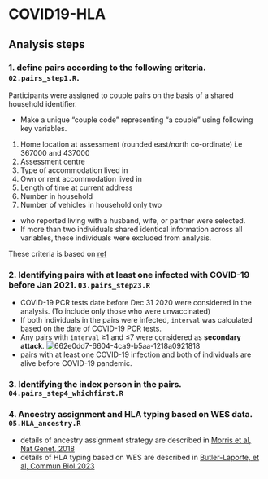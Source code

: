 # COVID19-HLA

## Analysis steps
### 1. define pairs according to the following criteria. `02.pairs_step1.R`.


Participants were assigned to couple pairs on the basis of a shared household identifier. 
* Make a unique “couple code” representing “a couple” using following key variables.
1) Home location at assessment (rounded east/north co-ordinate)  i.e 367000 and 437000
2) Assessment centre
3) Type of accommodation lived in
4) Own or rent accommodation lived in
5) Length of time at current address
6) Number in household
7) Number of vehicles in household
only two

* who reported living with a husband, wife, or partner were selected.
* If more than two individuals shared identical information across all variables, these individuals were excluded from analysis. 

These criteria is based on [ref](https://www.nature.com/articles/s41467-019-12424-x#Sec12) 

### 2. Identifying pairs with at least one infected with COVID-19 before Jan 2021. `03.pairs_step23.R`

* COVID-19 PCR tests date before Dec 31 2020 were considered in the analysis. (To include only those who were unvaccinated)
* If both individuals in the pairs were infected, `interval` was calculated based on the date of COVID-19 PCR tests.
* Any pairs with `interval` ≥1 and ≤7 were considered as **secondary attack**.
![662e0dd7-6604-4ca9-b5aa-1218a0921818](https://github.com/tomoconaka/COVID19-HLA/assets/48235580/fd4d5062-7994-4916-b1b7-72cfca52b773)
* pairs with at least one COVID-19 infection and both of individuals are alive before COVID-19 pandemic.


### 3. Identifying the index person in the pairs. `04.pairs_step4_whichfirst.R`

### 4. Ancestry assignment and HLA typing based on WES data. `05.HLA_ancestry.R`

* details of ancestry assignment strategy are described in [Morris et al, Nat Genet, 2018](https://www.nature.com/articles/s41588-018-0302-x)
* details of HLA typing based on WES are described in [Butler-Laporte, et al, Commun Biol 2023](https://www.nature.com/articles/s42003-023-05496-5)
